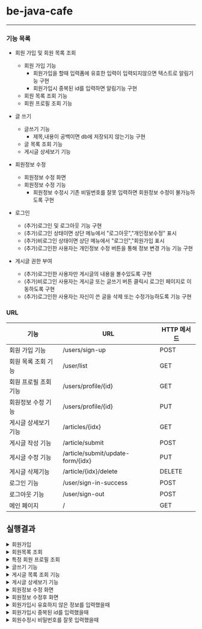 # be-java-cafe

---





### 기능 목록

- 회원 가입 및 회원 목록 조회
  - 회원 가입 기능
    - 회원가입을 할때 입력폼에 유효한 입력이 입력되지않으면 텍스트로 알림기능 구현
    - 회원가입시 중복된 id를 입력하면 알림기능 구현
  - 회원 목록 조회 기능
  - 회원 프로필 조회 기능

- 글 쓰기
  - 글쓰기 기능
    - 제목,내용이 공백이면 db에 저장되지 않는기능 구현
  - 글 목록 조회 기능
  - 게시글 상세보기 기능
- 회원정보 수정
  - 회원정보 수정 화면
  - 회원정보 수정 기능
    - 회원정보 수정시 기존 비밀번호를 잘못 입력하면 회원정보 수정이 불가능하도록 구현

- 로그인
  - (추가)로그인 및 로그아웃 기능 구현
  - (추가)로그인 상태이면 상단 메뉴에서 "로그아웃","개인정보수정" 표시
  - (추가)비로그인 상태이면 상단 메뉴에서 "로그인","회원가입 표시
  - (추가)로그인한 사용자는 개인정보 수정 버튼을 통해 정보 변경 가능 기능 구현

- 게시글 권한 부여
  - (추가)로그인한 사용자만 게시글의 내용을 볼수있도록 구현
  - (추가)비로그인 사용자는 게시글 또는 글쓰기 버튼 클릭시 로그인 페이지로 이동하도록 구현
  - (추가)로그인한 사용자는 자신이 쓴 글을 삭제 또는 수정가능하도록 기능 구현



### URL

| 기능                  | URL                               | HTTP 메서드 |
| --------------------- | --------------------------------- | ----------- |
| 회원 가입 기능        | /users/sign-up                    | POST        |
| 회원 목록 조회 기능   | /user/list                        | GET         |
| 회원 프로필 조회 기능 | /users/profile/{id}               | GET         |
| 회원정보 수정 기능    | /users/profile/{id}               | PUT         |
| 게시글 상세보기 기능  | /articles/{idx}                   | GET         |
| 게시글 작성 기능      | /article/submit                   | POST        |
| 게시글 수정 기능      | /article/submit/update-form/{idx} | PUT         |
| 게시글 삭제기능       | /article/{idx}/delete             | DELETE      |
| 로그인 기능           | /user/sign-in-success             | POST        |
| 로그아웃 기능         | /user/sign-out                    | POST        |
| 메인 페이지           | /                                 | GET         |





## 실행결과

<details markdown="1">
<summary>회원가입</summary>
회원가입에 필요한 아이디,이메일,닉네임,비밀번호를 입력받을수 있습니다.


입력받을때 값이 유효하지 입력창밑에 입력형식에 대한 안내가 뜹니다.

이때 중복된 id로 입력을할시 완료버튼을 눌러도 다시 회원가입 폼으로 돌아갑니다.
![회원가입1](https://raw.githubusercontent.com/CDBchan/Typora-img/main/img/%E1%84%92%E1%85%AC%E1%84%8B%E1%85%AF%E1%86%AB%E1%84%80%E1%85%A1%E1%84%8B%E1%85%B5%E1%86%B81.png)

</details>

<details markdown="1">
<summary>회원목록 조회</summary>


회원가입 완료후 가입을한 모든 회원을 보여줍니다.

![회원 목록 조회](https://raw.githubusercontent.com/CDBchan/Typora-img/main/img/%E1%84%92%E1%85%AC%E1%84%8B%E1%85%AF%E1%86%AB%20%E1%84%86%E1%85%A9%E1%86%A8%E1%84%85%E1%85%A9%E1%86%A8%20%E1%84%8C%E1%85%A9%E1%84%92%E1%85%AC.png)

</details>

<details markdown="1">
<summary>특정 회원 프로필 조회</summary>


회원목록에서 특정회원의 닉네임을 누르면 해당 회원의 프로필로 갈수있습니다.

![특정 회원 프로필 조회](https://raw.githubusercontent.com/CDBchan/Typora-img/main/img/%E1%84%90%E1%85%B3%E1%86%A8%E1%84%8C%E1%85%A5%E1%86%BC%20%E1%84%92%E1%85%AC%E1%84%8B%E1%85%AF%E1%86%AB%20%E1%84%91%E1%85%B3%E1%84%85%E1%85%A9%E1%84%91%E1%85%B5%E1%86%AF%20%E1%84%8C%E1%85%A9%E1%84%92%E1%85%AC.png)

</details>

<details markdown="1">
<summary>글쓰기 기능</summary>


메인페이지에서 글쓰기 버튼을 통해 글을쓸수있는 form으로 이동할수 있습니다.

![글쓰기 기능](https://raw.githubusercontent.com/CDBchan/Typora-img/main/img/%E1%84%80%E1%85%B3%E1%86%AF%E1%84%8A%E1%85%B3%E1%84%80%E1%85%B5%20%E1%84%80%E1%85%B5%E1%84%82%E1%85%B3%E1%86%BC.png)


</details>

<details markdown="1">
<summary>게시글 목록 조회 기능</summary>


글쓰기 기능이 완료된후 자동적으로 메인페이지로 가게되고 이때 메인페이지에 내가 작성한 글이 표시됩니다.

![게시글 목록 조회 기능](https://raw.githubusercontent.com/CDBchan/Typora-img/main/img/%E1%84%80%E1%85%A6%E1%84%89%E1%85%B5%E1%84%80%E1%85%B3%E1%86%AF%20%E1%84%86%E1%85%A9%E1%86%A8%E1%84%85%E1%85%A9%E1%86%A8%20%E1%84%8C%E1%85%A9%E1%84%92%E1%85%AC%20%E1%84%80%E1%85%B5%E1%84%82%E1%85%B3%E1%86%BC.png)


</details>

</details>

<details markdown="1">
<summary>게시글 상세보기 기능</summary>


메인페이지에서 글의 제목을 누르면 해당글의 상세 내용을 볼수있습니다.(지금은 제목과 내용만 업데이트 됩니다!)

![게시글 상세보기 기능2](https://raw.githubusercontent.com/CDBchan/Typora-img/main/img/%E1%84%80%E1%85%A6%E1%84%89%E1%85%B5%E1%84%80%E1%85%B3%E1%86%AF%20%E1%84%89%E1%85%A1%E1%86%BC%E1%84%89%E1%85%A6%E1%84%87%E1%85%A9%E1%84%80%E1%85%B5%20%E1%84%80%E1%85%B5%E1%84%82%E1%85%B3%E1%86%BC2.png)



</details>

<details markdown="1">
<summary>회원정보 수정 화면</summary>


특정 멤버의 프로필에 들어가 오른쪽 위 회원정보 수정 버튼을 통해 회원정보 수정 화면으로 이동할수 있다.
이때 기존비밀번호 입력란에 입력한 비밀번호와 서버 repository에 저장된 비밀번호가 다르다면 회원정보를 바꿀수 없습니다.

![회원정보 수정](https://raw.githubusercontent.com/CDBchan/Typora-img/main/img/%E1%84%92%E1%85%AC%E1%84%8B%E1%85%AF%E1%86%AB%E1%84%8C%E1%85%A5%E1%86%BC%E1%84%87%E1%85%A9%20%E1%84%89%E1%85%AE%E1%84%8C%E1%85%A5%E1%86%BC.png)


</details>



</details>

<details markdown="1">
<summary>회원정보 수정후 화면</summary>


회원정보를 수정하면 자동적으로 멤버리스트 페이지로 이동하고 변경된 멤버의 닉네임과 이메일을 볼수있습니다

![회원정보 수정후 화면](https://raw.githubusercontent.com/CDBchan/Typora-img/main/img/%E1%84%92%E1%85%AC%E1%84%8B%E1%85%AF%E1%86%AB%E1%84%8C%E1%85%A5%E1%86%BC%E1%84%87%E1%85%A9%20%E1%84%89%E1%85%AE%E1%84%8C%E1%85%A5%E1%86%BC%E1%84%92%E1%85%AE%20%E1%84%92%E1%85%AA%E1%84%86%E1%85%A7%E1%86%AB.png)

</details>



<details markdown="1">
<summary>회원가입시 유효하지 않은 정보를 입력했을때</summary>


![스크린샷 2023-04-07 오후 5.01.51](https://raw.githubusercontent.com/CDBchan/Typora-img/main/img/%E1%84%89%E1%85%B3%E1%84%8F%E1%85%B3%E1%84%85%E1%85%B5%E1%86%AB%E1%84%89%E1%85%A3%E1%86%BA%202023-04-07%20%E1%84%8B%E1%85%A9%E1%84%92%E1%85%AE%205.01.51.png)

</details>

<details markdown="1">
<summary>회원가입시 중복된 id를 입력했을때 </summary>


![스크린샷 2023-04-07 오후 4.58.22](https://raw.githubusercontent.com/CDBchan/Typora-img/main/img/%E1%84%89%E1%85%B3%E1%84%8F%E1%85%B3%E1%84%85%E1%85%B5%E1%86%AB%E1%84%89%E1%85%A3%E1%86%BA%202023-04-07%20%E1%84%8B%E1%85%A9%E1%84%92%E1%85%AE%204.58.22.png)

</details>

<details markdown="1">
<summary>회원수정시 비밀번호를 잘못 입력했을때 </summary>


![스크린샷 2023-04-07 오후 4.58.47](https://raw.githubusercontent.com/CDBchan/Typora-img/main/img/%E1%84%89%E1%85%B3%E1%84%8F%E1%85%B3%E1%84%85%E1%85%B5%E1%86%AB%E1%84%89%E1%85%A3%E1%86%BA%202023-04-07%20%E1%84%8B%E1%85%A9%E1%84%92%E1%85%AE%204.58.47.png)

</details>
